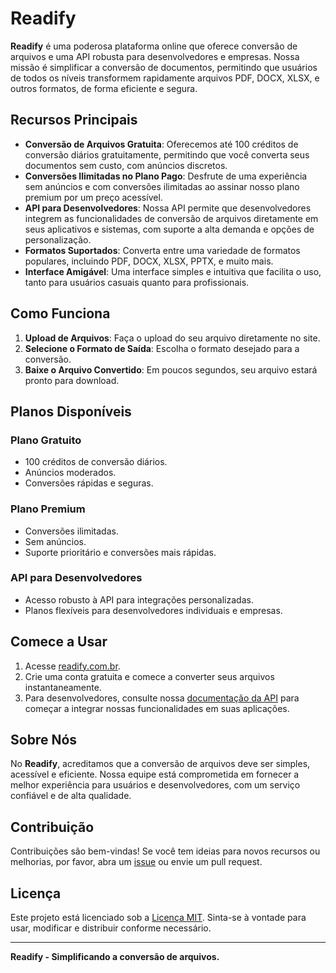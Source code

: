 # Readify

**Readify** é uma poderosa plataforma online que oferece conversão de arquivos e uma API robusta para desenvolvedores e empresas. Nossa missão é simplificar a conversão de documentos, permitindo que usuários de todos os níveis transformem rapidamente arquivos PDF, DOCX, XLSX, e outros formatos, de forma eficiente e segura.

## Recursos Principais

- **Conversão de Arquivos Gratuita**: Oferecemos até 100 créditos de conversão diários gratuitamente, permitindo que você converta seus documentos sem custo, com anúncios discretos.
- **Conversões Ilimitadas no Plano Pago**: Desfrute de uma experiência sem anúncios e com conversões ilimitadas ao assinar nosso plano premium por um preço acessível.
- **API para Desenvolvedores**: Nossa API permite que desenvolvedores integrem as funcionalidades de conversão de arquivos diretamente em seus aplicativos e sistemas, com suporte a alta demanda e opções de personalização.
- **Formatos Suportados**: Converta entre uma variedade de formatos populares, incluindo PDF, DOCX, XLSX, PPTX, e muito mais.
- **Interface Amigável**: Uma interface simples e intuitiva que facilita o uso, tanto para usuários casuais quanto para profissionais.

## Como Funciona

1. **Upload de Arquivos**: Faça o upload do seu arquivo diretamente no site.
2. **Selecione o Formato de Saída**: Escolha o formato desejado para a conversão.
3. **Baixe o Arquivo Convertido**: Em poucos segundos, seu arquivo estará pronto para download.

## Planos Disponíveis

### Plano Gratuito
- 100 créditos de conversão diários.
- Anúncios moderados.
- Conversões rápidas e seguras.

### Plano Premium
- Conversões ilimitadas.
- Sem anúncios.
- Suporte prioritário e conversões mais rápidas.

### API para Desenvolvedores
- Acesso robusto à API para integrações personalizadas.
- Planos flexíveis para desenvolvedores individuais e empresas.

## Comece a Usar

1. Acesse [readify.com.br](https://www.readify.com.br).
2. Crie uma conta gratuita e comece a converter seus arquivos instantaneamente.
3. Para desenvolvedores, consulte nossa [documentação da API](https://www.readify.com.br/api-docs) para começar a integrar nossas funcionalidades em suas aplicações.

## Sobre Nós

No **Readify**, acreditamos que a conversão de arquivos deve ser simples, acessível e eficiente. Nossa equipe está comprometida em fornecer a melhor experiência para usuários e desenvolvedores, com um serviço confiável e de alta qualidade.

## Contribuição

Contribuições são bem-vindas! Se você tem ideias para novos recursos ou melhorias, por favor, abra um [issue](https://github.com/readify/readify/issues) ou envie um pull request.

## Licença

Este projeto está licenciado sob a [Licença MIT](LICENSE). Sinta-se à vontade para usar, modificar e distribuir conforme necessário.

---

**Readify - Simplificando a conversão de arquivos.**
